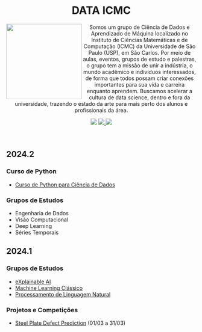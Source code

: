 <h1 align='center'> DATA ICMC </h1>
<p align='center'>
  <img align="left" height="200" src="https://github.com/icmc-data/.github/assets/46361092/eb7b4acf-4045-4b83-9461-1c5ea1235793"> 
  Somos um grupo de Ciência de Dados e Aprendizado de Máquina localizado no Instituto de Ciências Matemáticas e de Computação (ICMC) da Universidade de São Paulo (USP), em São Carlos. Por meio de aulas, eventos, grupos de estudo e palestras, o grupo tem a missão de unir a indústria, o mundo acadêmico e indivíduos interessados, de forma que todos possam criar conexões importantes para sua vida e carreira enquanto aprendem. Buscamos acelerar a cultura de data science, dentro e fora da universidade, trazendo o estado da arte para mais perto dos alunos e profissionais da área. 
  
</p>
<div align='center'>
  <a href='https://www.instagram.com/data.icmc/'><img src="https://img.shields.io/badge/Instagram-E4405F?style=for-the-badge&logo=instagram&logoColor=white" /></a>
  <a href='https://www.youtube.com/@DataICMC'> <img src="https://img.shields.io/badge/YouTube-FF0000?style=for-the-badge&logo=youtube&logoColor=white" /> </a>
  <a href='http://data.icmc.usp.br/'> <img src="https://img.shields.io/badge/website-000000?style=for-the-badge&logo=About.me&logoColor=white" /> </a>
</div>
  
  
<br>
<br>

## 2024.2
### Curso de Python
- [Curso de Python para Ciência de Dados](https://github.com/icmc-data/Curso-de-Python-2024)
### Grupos de Estudos
- Engenharia de Dados
- Visão Computacional
- Deep Learning
- Séries Temporais
## 2024.1
### Grupos de Estudos
- [eXplainable AI](https://github.com/icmc-data/xai-group)
- [Machine Learning Clássico](https://github.com/icmc-data/ml-study-group)
- [Processamento de Linguagem Natural](https://github.com/icmc-data/nlp-study-group)
### Projetos e Competições 
- [Steel Plate Defect Prediction](https://www.kaggle.com/competitions/playground-series-s4e3) (01/03 a 31/03)
